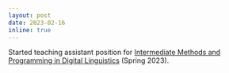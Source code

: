 ```yaml
---
layout: post
date: 2023-02-16
inline: true
---
```


Started teaching assistant position for <a href="https://studentservices.uzh.ch/uzh/launchpad?sap-language=EN&sap-ui-language=EN#ZVVZ-display?Id=50896642&ObjectType=CG&PiqSession=004&PiqYear=2022&/details/2022/004/SM/50941571/////50896642/Linguistics" target="_blank">Intermediate Methods and Programming in Digital Linguistics</a> (Spring 2023).